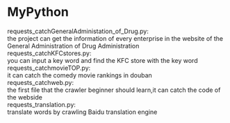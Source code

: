 # MyPython
requests_catchGeneralAdministation_of_Drug.py:  
  the project can get the information of every enterprise in the website of the General Administration of Drug Administration  
requests_catchKFCstores.py:  
  you can input a key word and find the KFC store with the key word  
requests_catchmovieTOP.py:  
  it can catch the comedy movie rankings in douban  
requests_catchweb.py:  
  the first file that the crawler beginner should learn,it can catch the code of the webside  
requests_translation.py:  
  translate words by crawling Baidu translation engine  

